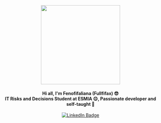 <div id="header" align="center">
  <img src="https://media.giphy.com/media/Qo2dupDib32rkTY4hX/giphy.gif" width="250"/>
</div>
<h4 align="center"> Hi all, I'm Fenofifaliana (Fullfifax) &#128526 </br> IT Risks and Decisions Student at ESMIA &#128524, Passionate developer and self-taught &#129312</h4>
<div id="badges" align="center">
  <a href="https://www.linkedin.com/in/fenofifaliana-rafanomezantsoa-b87316211/">
    <img src="https://img.shields.io/badge/LinkedIn-blue?style=for-the-badge&logo=linkedin&logoColor=white" alt="LinkedIn Badge"/>
  </a>
</div>
